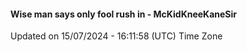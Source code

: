 #### Wise man says only fool rush in - McKidKneeKaneSir
Updated on 15/07/2024 - 16:11:58 (UTC) Time Zone
